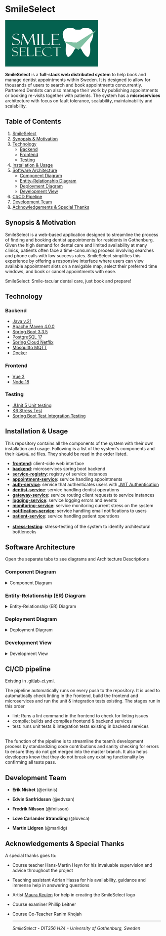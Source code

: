 # SmileSelect
<img  src="assets/images/SmileSelect.jpg" alt="SmileSelect Logo" width="300" height="150" vertical-align="center">

**SmileSelect** is a **full-stack web distributed system** to help book and manage dentist
appointments within Sweden. It is designed to allow for thousands of users to search and book appointments concurrently.
Partnered Dentists can also manage their work by publishing appointments or booking re-visits together with patients.
The system has a **microservices** architecture with focus on fault tolerance, scalability, maintainability and scalability.

## Table of Contents

1. [SmileSelect](#smileselect)
2. [Synopsis & Motivation](#synopsis--motivation)
3. [Technology](#technology)
   - [Backend](#backend)
   - [Frontend](#frontend)
   - [Testing](#testing)
4. [Installation & Usage](#installation--usage)
5. [Software Architecture](#software-architecture)
   - [Component Diagram](#component-diagram)
   - [Entity-Relationship Diagram](#entity-relationship-diagram)
   - [Deployment Diagram](#deployment-diagram)
   - [Development View](#development-view)
6. [CI/CD Pipeline](#pipeline)
7. [Development Team](#development-team)
8. [Acknowledgements & Special Thanks](#acknowledgements")

## <a id="synopsis--motivation"></a>Synopsis & Motivation 

SmileSelect is a web-based application designed to streamline the process of finding and booking dentist appointments for residents in Gothenburg. Given the high demand for dental care and limited availability at many clinics, patients often face a time-consuming process involving searches and phone calls with low success rates. SmileSelect simplifies this experience by offering a responsive interface where users can view available appointment slots on a navigable map, select their preferred time windows, and book or cancel appointments with ease. 

SmileSelect: Smile-tacular dental care, just book and prepare!

## <a id="technology"></a>Technology

### <a id="backend"></a>Backend
- [Java v.21](https://www.oracle.com/se/java/technologies/downloads/#java21)
- [Apache Maven 4.0.0](https://maven.apache.org/download.cgi)
- [Spring Boot 3.3.5](https://spring.io/)
- [PostgreSQL 17](https://www.postgresql.org/)
- [Spring Cloud Netflix](https://cloud.spring.io/spring-cloud-netflix/reference/html/)
- [Mosquitto MQTT](https://mosquitto.org/)
- [Docker](https://docs.docker.com/get-started/get-docker/)

### <a id="frontend"></a>Frontend
- [Vue 3](https://vuejs.org/)
- [Node 18](https://nodejs.org/en)

### <a id="testing"></a>Testing
- [JUnit 5 Unit testing](https://junit.org/junit5/)
- [K6 Stress Test](https://k6.io/)
- [Spring Boot Test Integration Testing](https://spring.io/guides/gs/testing-web)

## <a id="installation--usage"></a>Installation & Usage

This repository contains all the components of the system with their own installation and usage.
Following is a list of the system's components and their `README.md` files.
They should be read in the order listed.

- [**frontend**](smile-select-frontend/README.md): client-side web interface
- [**backend**](backend/README.md):  microservices spring boot backend
- [**service-registry**](backend/registry/service-registry/README.md): registry of service instances
- [**appointment-service**](backend/services/appointment-service/README.md): service handling appointments
- [**auth-service**](backend/services/auth-service/README.md): service that authenticates users with [JWT Authentication](https://jwt.io/)
- [**dentist-service**](backend/services/dentist-service/README.md): service handling dentist operations
- [**gateway-service**](backend/services/gateway-service/README.md): service routing client requests to service instances
- [**logging-service**](backend/services/logging-service/README.md): service logging errors and events
- [**monitoring-service**](backend/services/monitoring-service/README.md): service monitoring current stress on the system
- [**notification-service**](backend/services/notification-service/README.md): service handling email notifications to users
- [**patient-service**](backend/services/patient-service/README.md): service handling patient operations
<br></br>
- [**stress-testing**](backend/stress-test/README.md): stress-testing of the system to identify architectural bottlenecks


## <a id="software-architecture"></a>Software Architecture

Open the separate tabs to see diagrams and Architecture Descriptions

### <a id="component-diagram"></a>Component Diagram
<details><summary>Component Diagram</summary>

![Component Diagram](assets/diagrams/component-diagram-milestone4.png)

*This component diagram represents a microservice-based architecture for a distributed dental management system. 
The system is made up of multiple microservices, a central API Gateway access point, a Service Registry for service discovery, and an MQTT broker for asynchronous communication between services. 
Some details of the architecture are as follows:*

**User Interfaces:**

The system has two frontends: Patient UI and Dentist UI, which interact 
with the backend via the API Gateway using RESTful HTTP communication. 

**API Gateway:**

Acts as a single entry point for client requests and communication, 
forwarding user requests to the respective microservices (i.e. Appointment-Service, 
Dentist-Service).

**Service Registry**

The Service Registry (Eureka Server) is integrated to manage and maintain a 
dynamic registry of all running microservices and adhering to location transparency. 
All microservices register themselves at the registry, 
enabling dynamic service discovery and removing the need for hardcoded endpoints.

**Microservices:**

Each microservice is designed for a specific functionality:

* Appointment-Service: Manages appointments.
* Auth-Service: Handles authentication and authorization.
* Dentist-Service: Manages dentist-related data.
* Logging-Service: Handles logging operations for monitoring of events.
* Monitoring-Service: Monitors all events in the system and provides real-time insight for health and performance.
* Notification-Service: Sends notifications via MQTT.
* Patient-Service: Manages patient-related data.

**Databases**:

Each microservice (except Auth-Service and Monitoring-Service) has dedicated databases to store its data, ensuring modularity and scalability.

**Communication**:

* Synchronous communication (REST) occurs between the API Gateway and microservices.
* Asynchronous communication (MQTT) is used for inter-service messaging, improving decoupling and scalability.

</details>

### <a id="entity-relationship-diagram"></a>Entity-Relationship (ER) Diagram
<details><summary>Entity-Relationship (ER) Diagram</summary>

![Entity-Relationship Diagram](assets/diagrams/er-diagram-milestone4.png)

*This ER diagram represents and outlines the structure of a dental management system, capturing the core relationships and data flows between clinics, dentists, patients, appointments, and notifications.*
*It models the relationships between these entities and their respective roles in the system.*

</details>

### <a id="deployment-diagram"></a>Deployment Diagram
<details><summary>Deployment Diagram</summary>

![Deployment Diagram](assets/diagrams/deployment-diagram-milestone4.png)

This Deployment Diagram represents a distributed system architecture of SmileSelect, detailing the physical deployment of various components and their interactions:

**API Gateway:** 

Serves as the central entry point for managing all incoming HTTP requests from the WebClient, routing them to appropriate backend services.

**WebClient:** 

Represents the user-facing frontend, hosted on a web server and communicating with the backend via the API Gateway.

**Backend Services:** Includes modular services, each deployed on Spring Boot servers:

* Dental Service, Logging Service, Patient Service, and Notification Service for domain-specific operations.
* Appointment Service deployed with primary and redundant database configurations for fault tolerance.

**Databases:** 

Each service has its own dedicated PostgreSQL database (I.e. DentalDB, PatientDB, NotificationDB) for managing application data and data storage.

**MQTT Broker:** 

Enables real-time communication using a publish/subscribe mechanism for asynchronous event handling.

**Authentication Service:** 

A dedicated service managing user authentication and security.

**Communication:** 

* Most interactions between nodes occur over HTTP
* Publish/Subscribe messaging is used inter-service for asynchronous communication. 

</details>

### <a id="development-view"></a>Development View
<details><summary>Development View</summary>

![Development-View](assets/diagrams/development-view-diagram.png)

*This Development View Diagram outlines a high-level structure of any given microservice. It shows the general layered architecture of the system's microservices with a controller-service-repository pattern.*

</details>

## <a id="pipeline"></a>CI/CD pipeline

Existing in [.gitlab-ci.yml](.gitlab-ci.yml).

The pipeline automatically runs on every push to the repository. It is used to automatically check linting in the frontend, build the frontend and microservices and run the unit & integration tests existing.
The stages run in this order
- lint: Runs a lint command in the frontend to check for linting issues
- compile: builds and compiles frontend & backend services
- test: runs unit tests & integration tests existing in backend services
<br>
The function of the pipeline is to streamline the team’s development process by standardizing code contributions and sanity checking for errors to ensure they do not get merged into the master branch. It also helps developers know that they do not break any existing functionality by confirming all tests pass.


## <a id="development-team"></a>Development Team

* **Erik Nisbet** (@eriknis)

* **Edvin Sanfridsson** (@edvsan)

* **Fredrik Nilsson** (@fnilsson)

* **Love Carlander Strandäng** (@loveca)

* **Martin Lidgren** (@marlidg)

## <a id="acknowledgements"></a>Acknowledgements & Special Thanks

A special thanks goes to:
- Course teacher Hans-Martin Heyn for his invaluable supervision and advice throughout the project
- Teaching assistant Adrian Hassa for his availability, guidance and immense help in answering questions
- Artist [Maura Keulen](https://www.linkedin.com/in/maurakeulen/) for help in creating the SmileSelect logo
- Course examiner Phillip Leitner
- Course Co-Teacher Ranim Khojah


    -------------------------------------------------------

    _SmileSelect - DIT356 H24 - University of Gothenburg, Sweden_

